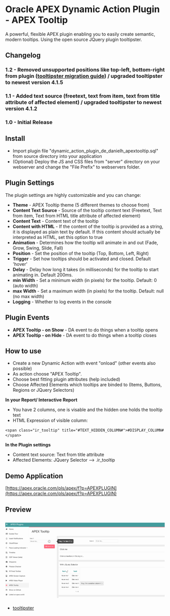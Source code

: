 # Oracle APEX Dynamic Action Plugin - APEX Tooltip
A powerful, flexible APEX plugin enabling you to easily create semantic, modern tooltips. Using the open source JQuery plugin tooltipster.

## Changelog
### 1.2 - Removed unsupported positions like top-left, bottom-right from plugin ([tooltipster migration guide](https://github.com/iamceege/tooltipster/issues/566)) / upgraded tooltipster to newest version 4.1.5

### 1.1 - Added text source (freetext, text from item, text from title attribute of affected element) / upgraded tooltipster to newest version 4.1.2

### 1.0 - Initial Release

## Install
- Import plugin file "dynamic_action_plugin_de_danielh_apextooltip.sql" from source directory into your application
- (Optional) Deploy the JS and CSS files from "server" directory on your webserver and change the "File Prefix" to webservers folder.

## Plugin Settings
The plugin settings are highly customizable and you can change:
- **Theme** - APEX Tooltip theme (5 different themes to choose from)
- **Content Text Source** - Source of the tooltip content text (Freetext, Text from item, Text from HTML title attribute of affected element)
- **Content Text** - Content text of the tooltip
- **Content with HTML** - If the content of the tooltip is provided as a string, it is displayed as plain text by default. If this content should actually be interpreted as HTML, set this option to true
- **Animation** - Determines how the tooltip will animate in and out (Fade, Grow, Swing, Slide, Fall)
- **Position** - Set the position of the tooltip (Top, Bottom, Left, Right)
- **Trigger** - Set how tooltips should be activated and closed. Default 'hover'
- **Delay** - Delay how long it takes (in milliseconds) for the tooltip to start animating in. Default 200ms.
- **min Width** - Set a minimum width (in pixels) for the tooltip. Default: 0 (auto width)
- **max Width** - Set a maximum width (in pixels) for the tooltip. Default: null (no max width)
- **Logging** - Whether to log events in the console

## Plugin Events
- **APEX Tooltip - on Show** - DA event to do things when a tooltip opens
- **APEX Tooltip - on Hide** - DA event to do things when a tooltip closes

## How to use
- Create a new Dynamic Action with event "onload" (other events also possible)
- As action choose "APEX Tooltip".
- Choose best fitting plugin attributes (help included)
- Choose Affected Elements which tooltips are binded to (Items, Buttons, Regions or JQuery Selectors)

**In your Report/ Interactive Report**
- You have 2 columns, one is visable and the hidden one holds the tooltip text
- HTML Expression of visible column:
```
<span class="ir_tooltip" title="#TEXT_HIDDEN_COLUMN#">#DISPLAY_COLUMN#</span>
```

**In the Plugin settings**
- Content text source: Text from title attribute
- Affected Elements: JQuery Selector --> .ir_tooltip

## Demo Application
[https://apex.oracle.com/pls/apex/f?p=APEXPLUGIN](https://apex.oracle.com/pls/apex/f?p=APEXPLUGIN)

## Preview
## ![](https://github.com/Dani3lSun/apex-plugin-apextooltip/blob/master/preview.gif)
- [tooltipster](https://github.com/iamceege/tooltipster)
